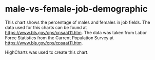# male-vs-female-job-demographic

This chart shows the percentage of males and females in job fields.  The data used for this charts can be found at https://www.bls.gov/cps/cpsaat11.htm. The data was taken from Labor Force Statistics from the Current Population Survey at https://www.bls.gov/cps/cpsaat11.htm.  

HighCharts was used to create this chart. 

